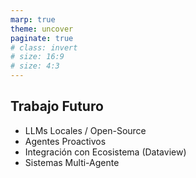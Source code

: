 ```yaml
---
marp: true
theme: uncover
paginate: true
# class: invert
# size: 16:9
# size: 4:3
---
```


<!-- _class: invert -->

## Trabajo Futuro

- LLMs Locales / Open-Source
- Agentes Proactivos
- Integración con Ecosistema (Dataview)
- Sistemas Multi-Agente

